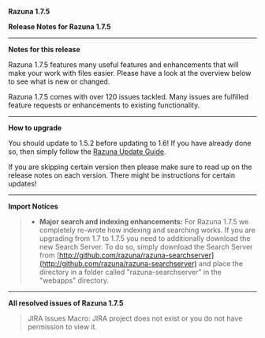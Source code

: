 **Razuna 1.7.5**

**Release Notes for Razuna 1.7.5**

___

**Notes for this release**

Razuna 1.7.5 features many useful features and enhancements that will make your work with files easier. Please have a look at the overview below to see what is new or changed.

Razuna 1.7.5 comes with over 120 issues tackled. Many issues are fulfilled feature requests or enhancements to existing functionality.

___

**How to upgrade**

You should update to 1.5.2 before updating to 1.6! If you have already done so, then simply follow the [Razuna Update Guide](/installation/Upgrade/).

If you are skipping certain version then please make sure to read up on the release notes on each version. There might be instructions for certain updates!

___

**Import Notices**

> * **Major search and indexing enhancements:** For Razuna 1.7.5 we completely re-wrote how indexing and searching works. If you are upgrading from 1.7 to 1.7.5 you need to additionally download the new Search Server. To do so, simply download the Search Server from [http://github.com/razuna/razuna-searchserver](http://github.com/razuna/razuna-searchserver) and place the directory in a folder called "razuna-searchserver" in the "webapps" directory.

___

**All resolved issues of Razuna 1.7.5**

> JIRA Issues Macro: JIRA project does not exist or you do not have permission to view it. 

